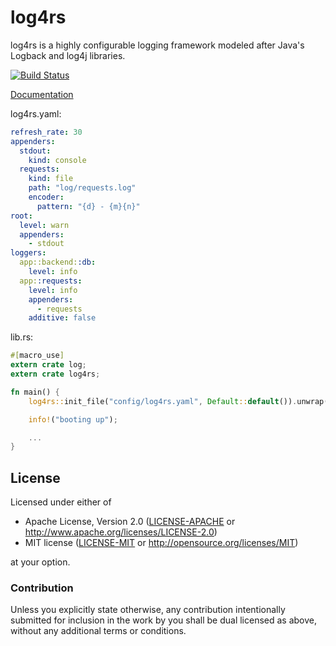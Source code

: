 # log4rs

log4rs is a highly configurable logging framework modeled after Java's Logback
and log4j libraries.

[![Build Status](https://travis-ci.org/sfackler/log4rs.svg?branch=master)](https://travis-ci.org/sfackler/log4rs)

[Documentation](https://sfackler.github.io/log4rs/doc/v0.4.7/log4rs)

log4rs.yaml:
```yaml
refresh_rate: 30
appenders:
  stdout:
    kind: console
  requests:
    kind: file
    path: "log/requests.log"
    encoder:
      pattern: "{d} - {m}{n}"
root:
  level: warn
  appenders:
    - stdout
loggers:
  app::backend::db:
    level: info
  app::requests:
    level: info
    appenders:
      - requests
    additive: false
```

lib.rs:
```rust
#[macro_use]
extern crate log;
extern crate log4rs;

fn main() {
    log4rs::init_file("config/log4rs.yaml", Default::default()).unwrap();

    info!("booting up");

    ...
}
```

## License

Licensed under either of
 * Apache License, Version 2.0 ([LICENSE-APACHE](LICENSE-APACHE) or http://www.apache.org/licenses/LICENSE-2.0)
 * MIT license ([LICENSE-MIT](LICENSE-MIT) or http://opensource.org/licenses/MIT)

at your option.

### Contribution

Unless you explicitly state otherwise, any contribution intentionally submitted
for inclusion in the work by you shall be dual licensed as above, without any
additional terms or conditions.
